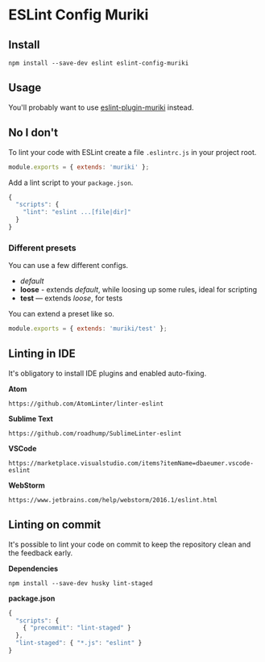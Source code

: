 # ESLint Config Muriki

## Install

```
npm install --save-dev eslint eslint-config-muriki
```

## Usage

You'll probably want to use [eslint-plugin-muriki](http://github.com/moeriki/eslint-plugin-muriki) instead.

## No I don't

To lint your code with ESLint create a file `.eslintrc.js` in your project root.

```javascript
module.exports = { extends: 'muriki' };
```

Add a lint script to your `package.json`.

```javascript
{
  "scripts": {
    "lint": "eslint ...[file|dir]"
  }
}
```

### Different presets

You can use a few different configs.

* *default*
* **loose** - extends *default*, while loosing up some rules, ideal for scripting
* **test** — extends *loose*, for tests

You can extend a preset like so.

```javascript
module.exports = { extends: 'muriki/test' };
```

## Linting in IDE

It's obligatory to install IDE plugins and enabled auto-fixing.

**Atom**

`https://github.com/AtomLinter/linter-eslint`

**Sublime Text**

`https://github.com/roadhump/SublimeLinter-eslint`

**VSCode**

`https://marketplace.visualstudio.com/items?itemName=dbaeumer.vscode-eslint`

**WebStorm**

`https://www.jetbrains.com/help/webstorm/2016.1/eslint.html`

## Linting on commit

It's possible to lint your code on commit to keep the repository clean and the feedback early.

**Dependencies**

`npm install --save-dev husky lint-staged`

**package.json**

```javascript
{
  "scripts": {
    { "precommit": "lint-staged" }
  },
  "lint-staged": { "*.js": "eslint" }
}
```
